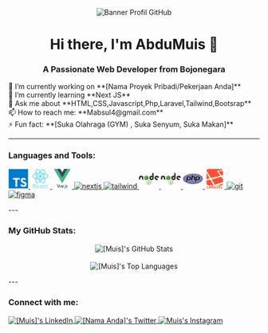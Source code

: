 <p align="center">
  <img src="[URL_GAMBAR_BANNER_ANDA]" alt="Banner Profil GitHub">
  </p>

<h1 align="center">Hi there, I'm AbduMuis 👋</h1>
<h3 align="center">A Passionate Web Developer from Bojonegara</h3>

<p align="left">
  🔭 I’m currently working on **[Nama Proyek Pribadi/Pekerjaan Anda]**
  <br>
  🌱 I’m currently learning **Next JS**
  <br>
  💬 Ask me about **HTML,CSS,Javascript,Php,Laravel,Tailwind,Bootsrap**
  <br>
  📫 How to reach me: **Mabsul4@gmail.com**
  <br>
  ⚡ Fun fact: **[Suka Olahraga (GYM) , Suka Senyum, Suka Makan]**
</p>

---

<h3 align="left">Languages and Tools:</h3>
<p align="left">
  <a href="https://www.typescriptlang.org/" target="_blank" rel="noreferrer">
    <img src="https://raw.githubusercontent.com/devicons/devicon/master/icons/typescript/typescript-original.svg" alt="typescript" width="40" height="40"/>
  </a>
  <a href="https://reactjs.org/" target="_blank" rel="noreferrer">
    <img src="https://raw.githubusercontent.com/devicons/devicon/master/icons/react/react-original-wordmark.svg" alt="react" width="40" height="40"/>
  </a>
  <a href="https://vuejs.org/" target="_blank" rel="noreferrer">
    <img src="https://raw.githubusercontent.com/devicons/devicon/master/icons/vuejs/vuejs-original-wordmark.svg" alt="vuejs" width="40" height="40"/>
  </a>
  <a href="https://nextjs.org/" target="_blank" rel="noreferrer">
    <img src="https://cdn.worldvectorlogo.com/logos/next-js.svg" alt="nextjs" width="40" height="40"/>
  </a>
  <a href="https://tailwindcss.com/" target="_blank" rel="noreferrer">
    <img src="https://www.vectorlogo.zone/logos/tailwindcss/tailwindcss-icon.svg" alt="tailwind" width="40" height="40"/>
  </a>
  <a href="https://nodejs.org" target="_blank" rel="noreferrer">
    <img src="https://raw.githubusercontent.com/devicons/devicon/master/icons/nodejs/nodejs-original-wordmark.svg" alt="nodejs" width="40" height="40"/>
  </a>
<a href="https://nodejs.org" target="_blank" rel="noreferrer">
    <img src="https://raw.githubusercontent.com/devicons/devicon/master/icons/nodejs/nodejs-original-wordmark.svg" alt="nodejs" width="40" height="40"/>
  </a>
  <a href="https://www.php.net" target="_blank" rel="noreferrer"> 
    <img src="https://raw.githubusercontent.com/devicons/devicon/master/icons/php/php-original.svg" alt="php" width="40" height="40"/> 
  </a>
  <a href="https://laravel.com/" target="_blank" rel="noreferrer"> 
    <img src="https://raw.githubusercontent.com/devicons/devicon/master/icons/laravel/laravel-plain-wordmark.svg" alt="laravel" width="40" height="40"/> 
  </a>
  <a href="https://git-scm.com/" target="_blank" rel="noreferrer">
    <img src="https://www.vectorlogo.zone/logos/git-scm/git-scm-icon.svg" alt="git" width="40" height="40"/>
  </a>
  <a href="https://www.figma.com/" target="_blank" rel="noreferrer">
    <img src="https://www.vectorlogo.zone/logos/figma/figma-icon.svg" alt="figma" width="40" height="40"/>
  </a>
</p>
---

<h3 align="left">My GitHub Stats:</h3>
<p align="center">
  <img align="center" src="https://github-readme-stats.vercel.app/api?username=[Muis89]&show_icons=true&locale=en&theme=tokyonight" alt="[Muis]'s GitHub Stats" />
  <br><br>
  <img align="center" src="https://github-readme-stats.vercel.app/api/top-langs?username=[Muis89]&layout=compact&locale=en&theme=tokyonight" alt="[Muis]'s Top Languages" />
</p>
---

<h3 align="left">Connect with me:</h3>
<p align="left">
  <a href="https://linkedin.com/in/[USERNAME_LINKEDIN_ANDA]" target="blank">
    <img align="center" src="https://raw.githubusercontent.com/rahuldkjain/github-profile-readme-generator/master/src/images/icons/Social/linked-in-alt.svg" alt="[Muis]'s LinkedIn" height="30" width="40" />
  </a>
  <a href="https://twitter.com/[USERNAME_TWITTER_ANDA]" target="blank">
    <img align="center" src="https://raw.githubusercontent.com/rahuldkjain/github-profile-readme-generator/master/src/images/icons/Social/twitter.svg" alt="[Nama Anda]'s Twitter" height="30" width="40" />
  </a>
  <a href="https://instagram.com/abdul.muis33" target="blank">
    <img align="center" src="https://raw.githubusercontent.com/rahuldkjain/github-profile-readme-generator/master/src/images/icons/Social/instagram.svg" alt="Muis's Instagram" height="30" width="40" />
  </a>
